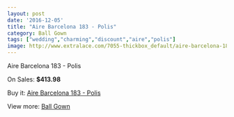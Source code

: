 ```yaml
---
layout: post
date: '2016-12-05'
title: "Aire Barcelona 183 - Polis"
category: Ball Gown
tags: ["wedding","charming","discount","aire","polis"]
image: http://www.extralace.com/7055-thickbox_default/aire-barcelona-183-polis.jpg
---
```

Aire Barcelona 183 - Polis

On Sales: **$413.98**
<a href="https://www.extralace.com/ball-gown/3343-aire-barcelona-183-polis.html"><amp-img layout="responsive" width="600" height="600" src="//www.extralace.com/7055-thickbox_default/aire-barcelona-183-polis.jpg" alt="Aire Barcelona 183 - Polis 0" /></a>
<a href="https://www.extralace.com/ball-gown/3343-aire-barcelona-183-polis.html"><amp-img layout="responsive" width="600" height="600" src="//www.extralace.com/7056-thickbox_default/aire-barcelona-183-polis.jpg" alt="Aire Barcelona 183 - Polis 1" /></a>

Buy it: [Aire Barcelona 183 - Polis](https://www.extralace.com/ball-gown/3343-aire-barcelona-183-polis.html "Aire Barcelona 183 - Polis")

View more: [Ball Gown](https://www.extralace.com/3-ball-gown "Ball Gown")